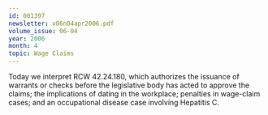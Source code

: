 ```yaml
---
id: 001397
newsletter: v06n04apr2006.pdf
volume_issue: 06-04
year: 2006
month: 4
topic: Wage Claims
---
```


Today we interpret RCW 42.24.180, which authorizes the issuance of warrants or checks before the legislative body has acted to approve the claims; the implications of dating in the workplace; penalties in wage-claim cases; and an occupational disease case involving Hepatitis C.